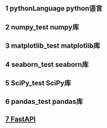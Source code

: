 ## 1 pythonLanguage python语言
## 2 numpy_test numpy库
## 3 matplotlib_test matplotlib库
## 4 seaborn_test seaborn库
## 5 SciPy_test SciPy库
## 6 pandas_test pandas库
## [7 FastAPI](FastAPI/FastAPI_readme.md)

